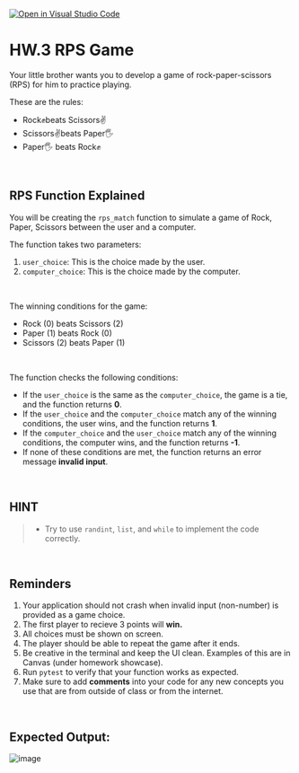 [![Open in Visual Studio Code](https://classroom.github.com/assets/open-in-vscode-718a45dd9cf7e7f842a935f5ebbe5719a5e09af4491e668f4dbf3b35d5cca122.svg)](https://classroom.github.com/online_ide?assignment_repo_id=13813374&assignment_repo_type=AssignmentRepo)
# HW.3 RPS Game

Your little brother wants you to develop a game of rock-paper-scissors (RPS) for him to practice playing. 

These are the rules:
- Rock✊beats Scissors✌
- Scissors✌️beats Paper🖐
- Paper🖐 beats Rock✊

<br>

## RPS Function Explained

You will be creating the `rps_match` function to simulate a game of Rock, Paper, Scissors between the user and a computer.

The function takes two parameters:
1. `user_choice`: This is the choice made by the user. 
2. `computer_choice`: This is the choice made by the computer.

<br>

The winning conditions for the game:
- Rock (0) beats Scissors (2)
- Paper (1) beats Rock (0)
- Scissors (2) beats Paper (1)

<br>

The function checks the following conditions:

- If the `user_choice` is the same as the `computer_choice`, the game is a tie, and the function returns **0**.  
- If the `user_choice` and the `computer_choice` match any of the winning conditions, the user wins, and the function returns **1**.
- If the `computer_choice` and the `user_choice` match any of the winning conditions, the computer wins, and the function returns **-1**.
- If none of these conditions are met, the function returns an error message **invalid input**.

<br>

## HINT
> - Try to use `randint`, `list`, and `while` to implement the code correctly. 

<br>

## Reminders
1. Your application should not crash when invalid input (non-number) is provided as a game choice.
2. The first player to recieve 3 points will **win.**
3. All choices must be shown on screen.
4. The player should be able to repeat the game after it ends.
5. Be creative in the terminal and keep the UI clean. Examples of this are in Canvas (under homework showcase).
6. Run `pytest` to verify that your function works as expected.
7. Make sure to add **comments** into your code for any new concepts you use that are from outside of class or from the internet.

<br>

## Expected Output:
![image](https://github.com/AUPP-CS/homework_3/assets/80062829/fcdaaea9-3e9e-485c-8161-4e1d91a17656)


